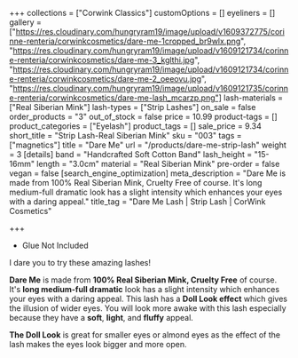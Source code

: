 +++
collections = ["Corwink Classics"]
customOptions = []
eyeliners = []
gallery = ["https://res.cloudinary.com/hungryram19/image/upload/v1609372775/corinne-renteria/corwinkcosmetics/dare-me-1cropped_br9wlx.png", "https://res.cloudinary.com/hungryram19/image/upload/v1609121734/corinne-renteria/corwinkcosmetics/dare-me-3_kglthi.jpg", "https://res.cloudinary.com/hungryram19/image/upload/v1609121734/corinne-renteria/corwinkcosmetics/dare-me-2_oeeovu.jpg", "https://res.cloudinary.com/hungryram19/image/upload/v1609121735/corinne-renteria/corwinkcosmetics/dare-me-lash_mcarzp.png"]
lash-materials = ["Real Siberian Mink"]
lash-types = ["Strip Lashes"]
on_sale = false
order_products = "3"
out_of_stock = false
price = 10.99
product-tags = []
product_categories = ["Eyelash"]
product_tags = []
sale_price = 9.34
short_title = "Strip Lash-Real Siberian Mink"
sku = "003"
tags = ["magnetics"]
title = "Dare Me"
url = "/products/dare-me-strip-lash"
weight = 3
[details]
band = "Handcrafted Soft Cotton Band"
lash_height = "15-16mm"
length = "3.0cm"
material = "Real Siberian Mink"
pre-order = false
vegan = false
[search_engine_optimization]
meta_description = "Dare Me is made from 100% Real Siberian Mink, Cruelty Free of course. It's long medium-full dramatic look has a slight intensity which enhances your eyes with a daring appeal."
title_tag = "Dare Me Lash | Strip Lash | CorWink Cosmetics"

+++
* Glue Not Included

I dare you to try these amazing lashes!

**Dare Me** is made from **100% Real Siberian Mink, Cruelty Free** of course. It's **long medium-full dramatic** look has a slight intensity which enhances your eyes with a daring appeal. This lash has a **Doll Look effect** which gives the illusion of wider eyes. You will look more awake with this lash especially because they have a **soft**, **light**, and **fluffy** appeal.

**The Doll Look** is great for smaller eyes or almond eyes as the effect of the lash makes the eyes look bigger and more open.